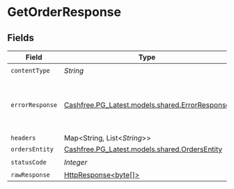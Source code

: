 # GetOrderResponse


## Fields

| Field                                                                                                                    | Type                                                                                                                     | Required                                                                                                                 | Description                                                                                                              |
| ------------------------------------------------------------------------------------------------------------------------ | ------------------------------------------------------------------------------------------------------------------------ | ------------------------------------------------------------------------------------------------------------------------ | ------------------------------------------------------------------------------------------------------------------------ |
| `contentType`                                                                                                            | *String*                                                                                                                 | :heavy_check_mark:                                                                                                       | N/A                                                                                                                      |
| `errorResponse`                                                                                                          | [Cashfree.PG_Latest.models.shared.ErrorResponse](../../models/shared/ErrorResponse.md)                                   | :heavy_minus_sign:                                                                                                       | Any bad or invalid request will lead to following error object                                                           |
| `headers`                                                                                                                | Map<String, List<*String*>>                                                                                              | :heavy_minus_sign:                                                                                                       | N/A                                                                                                                      |
| `ordersEntity`                                                                                                           | [Cashfree.PG_Latest.models.shared.OrdersEntity](../../models/shared/OrdersEntity.md)                                     | :heavy_minus_sign:                                                                                                       | OK                                                                                                                       |
| `statusCode`                                                                                                             | *Integer*                                                                                                                | :heavy_check_mark:                                                                                                       | N/A                                                                                                                      |
| `rawResponse`                                                                                                            | [HttpResponse<byte[]>](https://docs.oracle.com/en/java/javase/11/docs/api/java.net.http/java/net/http/HttpResponse.html) | :heavy_minus_sign:                                                                                                       | N/A                                                                                                                      |